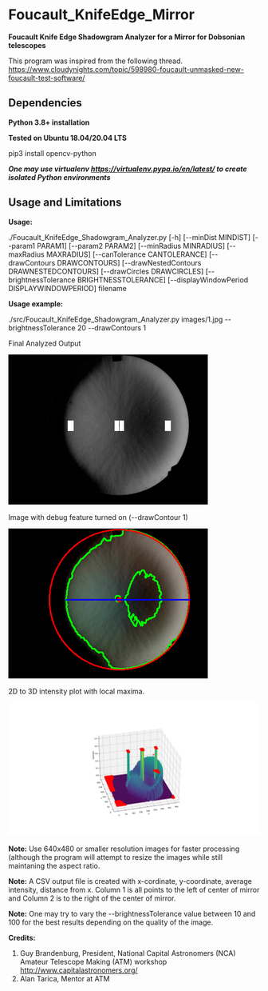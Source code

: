 # Foucault_KnifeEdge_Mirror

**Foucault Knife Edge Shadowgram Analyzer for a Mirror for Dobsonian telescopes**

This program was inspired from the following thread. https://www.cloudynights.com/topic/598980-foucault-unmasked-new-foucault-test-software/

## Dependencies

**Python 3.8+ installation**

**Tested on Ubuntu 18.04/20.04 LTS**

pip3 install opencv-python

***One may use virtualenv https://virtualenv.pypa.io/en/latest/ to create isolated Python environments***

## Usage and Limitations

**Usage:** 

./Foucault_KnifeEdge_Shadowgram_Analyzer.py [-h] [--minDist MINDIST] [--param1 PARAM1] [--param2 PARAM2] [--minRadius MINRADIUS] [--maxRadius MAXRADIUS] [--canTolerance CANTOLERANCE]
                                                 [--drawContours DRAWCONTOURS] [--drawNestedContours DRAWNESTEDCONTOURS] [--drawCircles DRAWCIRCLES] [--brightnessTolerance BRIGHTNESSTOLERANCE]
                                                 [--displayWindowPeriod DISPLAYWINDOWPERIOD]
                                                 filename

**Usage example:** 

./src/Foucault_KnifeEdge_Shadowgram_Analyzer.py images/1.jpg --brightnessTolerance 20 --drawContours 1

Final Analyzed Output

![alt text]( https://github.com/enthusiasticgeek/Foucault_KnifeEdge_Mirror/blob/main/images/saved_gray_image.png "example output")

Image with debug feature turned on (--drawContour 1)

![alt text]( https://github.com/enthusiasticgeek/Foucault_KnifeEdge_Mirror/blob/main/images/saved_debugging_image.png "example output")

2D to 3D intensity plot with local maxima.

![alt text]( https://github.com/enthusiasticgeek/Foucault_KnifeEdge_Mirror/blob/main/images/3d_intensity_plot.png "example output")

**Note:** Use 640x480 or smaller resolution images for faster processing (although the program will attempt to resize the images while still maintaning the aspect ratio.

**Note:** A CSV output file is created with x-cordinate, y-coordinate, average intensity, distance from x. Column 1 is all points to the left of center of mirror and Column 2 is to the right of the center of mirror.

**Note:** One may try to vary the --brightnessTolerance value between 10 and 100 for the best results depending on the quality of the image. 

**Credits:**

1. Guy Brandenburg, President, National Capital Astronomers (NCA) Amateur Telescope Making (ATM) workshop <http://www.capitalastronomers.org/>
2. Alan Tarica, Mentor at ATM
